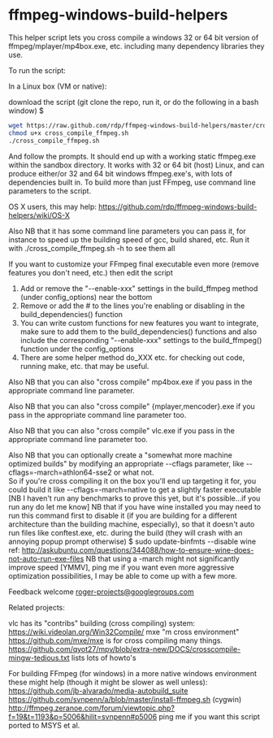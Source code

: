 ffmpeg-windows-build-helpers
============================

This helper script lets you cross compile a windows 32 or 64 bit version of ffmpeg/mplayer/mp4box.exe, etc.
including many dependency libraries they use.

To run the script:

In a Linux box (VM or native):

download the script (git clone the repo, run it, or do the following in a bash window) $

```bash
wget https://raw.github.com/rdp/ffmpeg-windows-build-helpers/master/cross_compile_ffmpeg.sh -O cross_compile_ffmpeg.sh
chmod u+x cross_compile_ffmpeg.sh
./cross_compile_ffmpeg.sh
```

And follow the prompts.  It should end up with a working static ffmpeg.exe within the sandbox directory.
It works with 32 or 64 bit (host) Linux, and can produce either/or 32 and 64 bit windows ffmpeg.exe's, with lots of dependencies built in. To build more than just FFmpeg, use command line parameters to the script.

OS X users, this may help: https://github.com/rdp/ffmpeg-windows-build-helpers/wiki/OS-X

Also NB that it has some command line parameters you can pass it, for instance to speed
up the building speed of gcc, build shared, etc. 
Run it with 
./cross_compile_ffmpeg.sh -h 
to see them all


If you want to customize your FFmpeg final executable even more (remove features you don't need, etc.) then edit the script
1. Add or remove the "--enable-xxx" settings in the build_ffmpeg method (under config_options) near the bottom
2. Remove or add the # to the lines you're enabling or disabling in the build_dependencies() function
3. You can write custom functions for new features you want to integrate, make sure to add them to the build_dependencies() functions and also include the corresponding "--enable-xxx" settings to the build_ffmpeg() function under the config_options
4. There are some helper method do_XXX etc. for checking out code, running make, etc. that may be useful.

Also NB that you can also "cross compile" mp4box.exe if you pass in the appropriate command line parameter.

Also NB that you can also "cross compile" {mplayer,mencoder}.exe if you pass in the appropriate command line parameter too.

Also NB that you can also "cross compile" vlc.exe if you pass in the appropriate command line parameter too.

Also NB that you can optionally create a "somewhat more machine optimized builds" by modifying an appropriate --cflags parameter, like --cflags=-march=athlon64-sse2 or what not.  
So if you're cross compiling it on the box you'll end up targeting it for, you could build it like --cflags=-march=native to get a slightly faster executable [NB I haven't run any benchmarks to prove this yet, but it's possible...if you run any do let me know]
NB that if you have wine installed you may need to run this command first to disable it (if you are building for a different architecture than the building machine, especially), so that it doesn't auto run files like conftest.exe, etc. during the build (they will crash with an annoying popup prompt otherwise)
$ sudo update-binfmts --disable wine
ref: http://askubuntu.com/questions/344088/how-to-ensure-wine-does-not-auto-run-exe-files
NB that using a -march might not significantly improve speed [YMMV], ping me if you want even more aggressive optimization possibilities, I may be able to come up with a few more.

Feedback welcome roger-projects@googlegroups.com

Related projects:

vlc has its "contribs" building (cross compiling) system: https://wiki.videolan.org/Win32Compile/
mxe "m cross environment" https://github.com/mxe/mxe is for cross compiling many things.
https://github.com/qyot27/mpv/blob/extra-new/DOCS/crosscompile-mingw-tedious.txt lists lots of howto's

For building FFmpeg (for windows) in a more native windows environment these might help (though it might be slower as well unless):
https://github.com/jb-alvarado/media-autobuild_suite
https://github.com/svnpenn/a/blob/master/install-ffmpeg.sh (cygwin) http://ffmpeg.zeranoe.com/forum/viewtopic.php?f=19&t=1193&p=5006&hilit=svnpenn#p5006
ping me if you want this script ported to MSYS et al.

